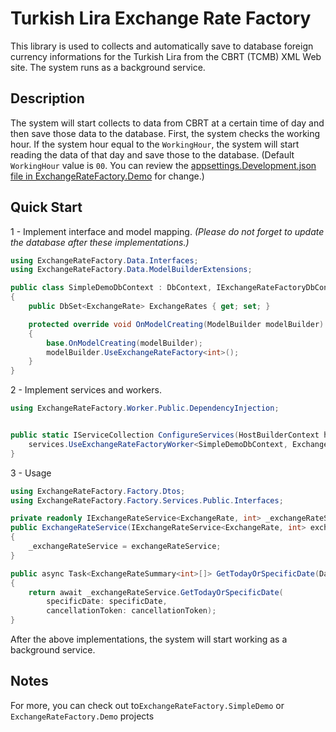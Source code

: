# Turkish Lira Exchange Rate Factory
This library is used to collects and automatically save to database foreign currency informations for the Turkish Lira from the CBRT (TCMB) XML Web site.
The system runs as a background service.

## Description

The system will start collects to data from CBRT at a certain time of day and then save those data to the database.
First, the system checks the working hour. If the system hour equal to the `WorkingHour`, the system will start reading the data of that day and save those to the database.
(Default `WorkingHour` value is `00`. You can review the [appsettings.Development.json file in ExchangeRateFactory.Demo](ExchangeRateFactory.Demo/appsettings.Development.json) for change.)


## Quick Start

1 - Implement interface and model mapping. <i>(Please do not forget to update the database after these implementations.)</i>

~~~ c#
using ExchangeRateFactory.Data.Interfaces;
using ExchangeRateFactory.Data.ModelBuilderExtensions;

public class SimpleDemoDbContext : DbContext, IExchangeRateFactoryDbContext<ExchangeRate, int>
{
    public DbSet<ExchangeRate> ExchangeRates { get; set; }

    protected override void OnModelCreating(ModelBuilder modelBuilder)
    {
        base.OnModelCreating(modelBuilder);
        modelBuilder.UseExchangeRateFactory<int>();
    }
}
~~~

2 - Implement services and workers.

~~~ c#
using ExchangeRateFactory.Worker.Public.DependencyInjection;


public static IServiceCollection ConfigureServices(HostBuilderContext hostContext, IServiceCollection services) {
    services.UseExchangeRateFactoryWorker<SimpleDemoDbContext, ExchangeRate, int>(x => x);
}
~~~

3 - Usage

~~~ c#
using ExchangeRateFactory.Factory.Dtos;
using ExchangeRateFactory.Factory.Services.Public.Interfaces;

private readonly IExchangeRateService<ExchangeRate, int> _exchangeRateService;
public ExchangeRateService(IExchangeRateService<ExchangeRate, int> exchangeRateService)
{
    _exchangeRateService = exchangeRateService;
}

public async Task<ExchangeRateSummary<int>[]> GetTodayOrSpecificDate(DateTimeOffset? specificDate = null, CancellationToken cancellationToken = default)
{
    return await _exchangeRateService.GetTodayOrSpecificDate(
        specificDate: specificDate,
        cancellationToken: cancellationToken);
}
~~~

After the above implementations, the system will start working as a background service.


## Notes

For more, you can check out to`ExchangeRateFactory.SimpleDemo` or `ExchangeRateFactory.Demo` projects
